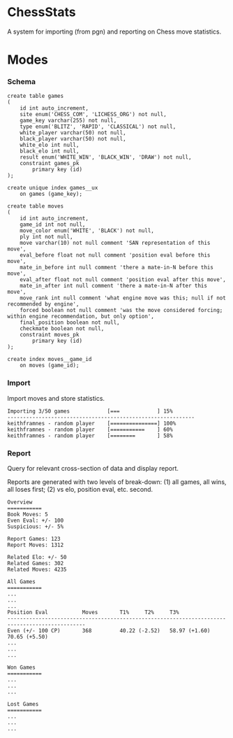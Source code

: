 # ChessStats
A system for importing (from pgn) and reporting on Chess move statistics.

# Modes

### Schema
```
create table games
(
	id int auto_increment,
	site enum('CHESS_COM', 'LICHESS_ORG') not null,
	game_key varchar(255) not null,
	type enum('BLITZ', 'RAPID', 'CLASSICAL') not null,
	white_player varchar(50) not null,
	black_player varchar(50) not null,
	white_elo int null,
	black_elo int null,
  	result enum('WHITE_WIN', 'BLACK_WIN', 'DRAW') not null,
	constraint games_pk
		primary key (id)
);

create unique index games__ux
	on games (game_key);

create table moves
(
	id int auto_increment,
	game_id int not null,
	move_color enum('WHITE', 'BLACK') not null,
	ply int not null,
	move varchar(10) not null comment 'SAN representation of this move',
	eval_before float not null comment 'position eval before this move',
	mate_in_before int null comment 'there a mate-in-N before this move', 
	eval_after float not null comment 'position eval after this move',
	mate_in_after int null comment 'there a mate-in-N after this move',
  	move_rank int null comment 'what engine move was this; null if not recommended by engine',
  	forced boolean not null comment 'was the move considered forcing; within engine recommendation, but only option',
  	final_position boolean not null,
  	checkmate boolean not null,
	constraint moves_pk
		primary key (id)
);

create index moves__game_id
    on moves (game_id);
```

### Import
Import moves and store statistics.

```
Importing 3/50 games            [===            ] 15%
------------------------------------------------------------
keithframnes - random player    [===============] 100%
keithframnes - random player    [===========    ] 60%
keithframnes - random player    [========       ] 58%
```

### Report
Query for relevant cross-section of data and display report.

Reports are generated with two levels of break-down: (1) all games, all wins, all loses first; (2) vs elo, position eval, etc. second.

```
Overview
===========
Book Moves: 5
Even Eval: +/- 100
Suspicious: +/- 5%

Report Games: 123
Report Moves: 1312

Related Elo: +/- 50
Related Games: 302
Related Moves: 4235

All Games
===========
...
...
...
Position Eval			Moves		T1%		T2%		T3%
-----------------------------------------------------------------------------------------------
Even (+/- 100 CP)		368        	40.22 (-2.52)	58.97 (+1.60)	70.65 (+5.50)
...
...
...

Won Games
===========
...
...
...

Lost Games
===========
...
...
...
```
